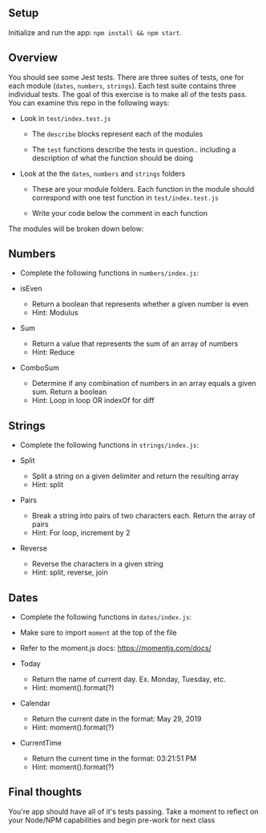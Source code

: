 ## Setup

Initialize and run the app: `npm install && npm start`.

## Overview

You should see some Jest tests. There are three suites of tests, one for each module (`dates`, `numbers`, `strings`). Each test suite contains three individual tests. The goal of this exercise is to make all of the tests pass. You can examine this repo in the following ways:

- Look in `test/index.test.js`

  - The `describe` blocks represent each of the modules

  - The `test` functions describe the tests in question.. including a description of what the function should be doing

- Look at the the `dates`, `numbers` and `strings` folders

  - These are your module folders. Each function in the module should correspond with one test function in `test/index.test.js`

  - Write your code below the comment in each function

The modules will be broken down below:

## Numbers

- Complete the following functions in `numbers/index.js`:

- isEven

  - Return a boolean that represents whether a given number is even
  - Hint: Modulus

- Sum

  - Return a value that represents the sum of an array of numbers
  - Hint: Reduce

- ComboSum
  - Determine if any combination of numbers in an array equals a given sum. Return a boolean
  - Hint: Loop in loop OR indexOf for diff

## Strings

- Complete the following functions in `strings/index.js`:

- Split

  - Split a string on a given delimiter and return the resulting array
  - Hint: split

- Pairs

  - Break a string into pairs of two characters each. Return the array of pairs
  - Hint: For loop, increment by 2

- Reverse
  - Reverse the characters in a given string
  - Hint: split, reverse, join

## Dates

- Complete the following functions in `dates/index.js`:
- Make sure to import `moment` at the top of the file
- Refer to the moment.js docs: https://momentjs.com/docs/

- Today

  - Return the name of current day. Ex. Monday, Tuesday, etc.
  - Hint: moment().format(?)

- Calendar

  - Return the current date in the format: May 29, 2019
  - Hint: moment().format(?)

- CurrentTime
  - Return the current time in the format: 03:21:51 PM
  - Hint: moment().format(?)

## Final thoughts

You're app should have all of it's tests passing. Take a moment to reflect on your Node/NPM capabilities and begin pre-work for next class
